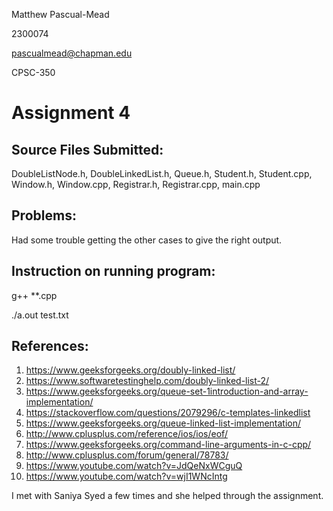 Matthew Pascual-Mead

2300074

pascualmead@chapman.edu

CPSC-350

# Assignment 4

## Source Files Submitted:

DoubleListNode.h, DoubleLinkedList.h, Queue.h, Student.h, Student.cpp, Window.h, Window.cpp, Registrar.h, Registrar.cpp, main.cpp

## Problems:

Had some trouble getting the other cases to give the right output.


## Instruction on running program:

g++ **.cpp

./a.out test.txt


## References:

1. https://www.geeksforgeeks.org/doubly-linked-list/
2. https://www.softwaretestinghelp.com/doubly-linked-list-2/
3. https://www.geeksforgeeks.org/queue-set-1introduction-and-array-implementation/
4. https://stackoverflow.com/questions/2079296/c-templates-linkedlist
5. https://www.geeksforgeeks.org/queue-linked-list-implementation/
6. http://www.cplusplus.com/reference/ios/ios/eof/
7. https://www.geeksforgeeks.org/command-line-arguments-in-c-cpp/
8. http://www.cplusplus.com/forum/general/78783/
9. https://www.youtube.com/watch?v=JdQeNxWCguQ
10. https://www.youtube.com/watch?v=wjI1WNcIntg

I met with Saniya Syed a few times and she helped through the assignment. 
